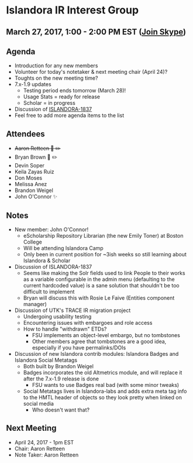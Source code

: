 # Islandora IR Interest Group
## March 27, 2017, 1:00 - 2:00 PM EST ([Join Skype](https://join.skype.com/s7ntDOmjhbjT))

## Agenda
* Introduction for any new members
* Volunteer for today's notetaker & next meeting chair (April 24)?
* Toughts on the new meeting time?
* 7.x-1.9 updates
  * Testing period ends tomorrow (March 28)!
  * Usage Stats = ready for release
  * Scholar = in progress
* Discussion of [ISLANDORA-1837](https://jira.duraspace.org/browse/ISLANDORA-1837)
* Feel free to add more agenda items to the list

## Attendees
* ~~Aaron Retteen :chicken: :pencil2:~~
* Bryan Brown :chicken: :pencil2:
* Devin Soper
* Keila Zayas Ruiz
* Don Moses
* Melissa Anez
* Brandon Weigel
* John O'Connor :sparkles:

## Notes
* New member: John O'Connor!
  * eScholarship Repository Librarian (the new Emily Toner) at Boston College
  * Will be attending Islandora Camp
  * Only been in current position for ~3ish weeks so still learning about Islandora & Scholar
* Discussion of ISLANDORA-1837
  * Seems like making the Solr fields used to link People to their works as a variable configurable in the admin menu (defaulting to the current hardcoded value) is a sane solution that shouldn't be too difficult to implement
  * Bryan will discuss this with Rosie Le Faive (Entities component manager)
* Discussion of UTK's TRACE IR migration project
  * Undergoing usability testing
  * Encountering issues with embargoes and role access
  * How to handle "withdrawn" ETDs?
    * FSU implements an object-level embargo, but no tombstones
    * Other members agree that tombstones are a good idea, especially if you have permalinks/DOIs
* Discussion of new Islandora contrib modules: Islandora Badges and Islandora Social Metatags
  * Both built by Brandon Weigel
  * Badges incorporates the old Altmetrics module, and will replace it after the 7.x-1.9 release is done
    * FSU wants to use Badges real bad (with some minor tweaks)
  * Social Metatags lives in Islandora-labs and adds extra meta tag info to the HMTL header of objects so they look pretty when linked on social media
    * Who doesn't want that?

## Next Meeting
* April 24, 2017 - 1pm EST
* Chair: Aaron Retteen
* Note Taker: Aaron Retteen
